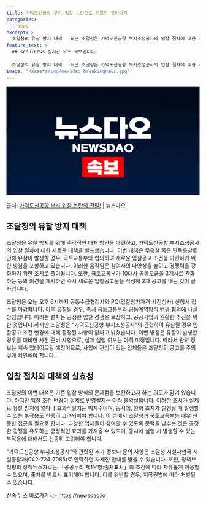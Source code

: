 ```yaml
---
title: 가덕도신공항 부지 입찰 논란으로 뒤얽힌 뒷이야기
categories:
  - News
excerpt: >
  조달청의 유찰 방지 대책   최근 조달청은 가덕도신공항 부지조성공사의 입찰 절차에 대한 새로운 대책을 발표했…
feature_text: >
  ## seoulnews 실시간 뉴스 속보입니다.

  조달청의 유찰 방지 대책   최근 조달청은 가덕도신공항 부지조성공사의 입찰 절차에 대한 새로운 대책을 발표했…
image: '/assets/img/newsdao_breakingnews.jpg'
---
```


![뉴스다오 속보](/assets/img/newsdao_breakingnews.jpg)

<p>출처: <a href="https://newsdao.kr/4116" rel="dofollow">가덕도신공항 부지 입찰 논란의 전말!</a> | 뉴스다오</p>

<h2 data-ke-size="size26">조달청의 유찰 방지 대책</h2>
조달청은 유찰 방지를 위해 즉각적인 대처 방안을 마련하고, 가덕도신공항 부지조성공사의 입찰 절차에 대한 새로운 대책을 발표했습니다. 이번 대책은 무응찰 혹은 단독응찰로 인해 유찰이 발생할 경우, 국토교통부와 협의하여 새로운 입찰공고 조건을 마련하기 위한 방침을 포함하고 있습니다. 이러한 움직임은 참여사의 다양성을 높이고 경쟁력을 강화하기 위한 조치로 풀이됩니다. 또한, 국토교통부가 10대사 공동도급을 3개사로 완화하는 등의 의견을 제시하면 즉시 새로운 입찰공고문을 작성해 2차 공고를 내는 것이 골자입니다.

<p data-ke-size="size16">조달청은 오늘 오후 6시까지 공동수급협정사와 PQ(입찰참가자격 사전심사) 신청서 접수를 마감합니다. 이후 유찰될 경우, 즉시 국토교통부와 공동계약방식 변경 협의에 나설 방침입니다. 이러한 절차는 공정한 입찰 경쟁을 보장하고, 공공사업의 원활한 추진을 위한 것입니다.하지만 조달청은 "가덕도신공항 부지조성공사"와 관련하여 유찰될 경우 입찰공고 조건 변경에 대해 결정된 사항이 없다고 밝혔습니다. 이번 방침은 유찰이 발생할 경우를 대비한 사전 준비 사항으로, 실제 실행 여부는 아직 미정입니다. 따라서 관련 정보는 계속 업데이트될 예정이므로, 사업에 관심이 있는 업체들은 조달청의 공고를 주의 깊게 확인해야 합니다.</p>

<h2 data-ke-size="size26">입찰 절차와 대책의 실효성</h2>
조달청의 이번 대책은 기존 입찰 방식의 문제점을 보완하고자 하는 의도가 담겨 있습니다. 하지만 입찰 조건 변경이 실제로 반영될지는 아직 불확실합니다. 이러한 조치가 실제로 유찰 방지에 얼마나 효과적일지는 미지수이며, 동시에, 완화 조치가 실행될 때 발생할 수 있는 부작용도 신중히 고려되어야 합니다. 이 점에서 조달청과 국토교통부는 매우 신중한 접근을 필요로 합니다. 다양한 업체들이 참여할 수 있도록 문턱을 낮추는 것은 공정한 경쟁을 유도하는 긍정적인 효과를 가져올 수 있으며, 동시에 실행 시 발생할 수 있는 부작용에 대해서도 신중히 고려해야 합니다.

<p data-ke-size="size16">"가덕도신공항 부지조성공사"와 관련된 추가 정보나 문의 사항은 조달청 시설사업국 시설총괄과(042-724-7085)로 연락하면 자세한 안내를 받을 수 있습니다. 또한, 정책브리핑의 정책뉴스자료는 「공공누리 제1유형:출처표시」의 조건에 따라 자유롭게 이용할 수 있으며, 출처를 반드시 표기해야 합니다. 이를 위반할 경우, 저작권법에 따라 처벌될 수 있습니다.</p> 

신속 뉴스 바로가기 👉 <a href="https://newsdao.kr" rel="dofollow">https://newsdao.kr</a>


